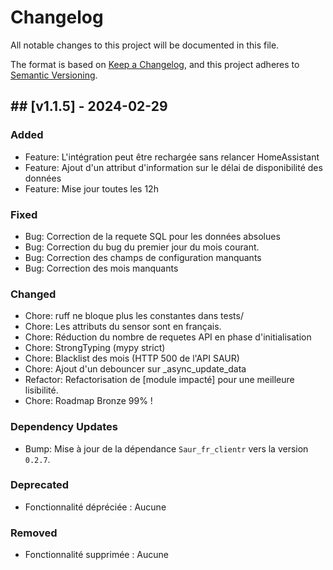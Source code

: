 # Changelog

All notable changes to this project will be documented in this file.

The format is based on [Keep a Changelog](https://keepachangelog.com/en/1.0.0/),
and this project adheres to [Semantic Versioning](https://semver.org/spec/v2.0.0.html).

## ## [v1.1.5] - 2024-02-29

### Added
- Feature: L'intégration peut être rechargée sans relancer HomeAssistant
- Feature: Ajout d'un attribut d'information sur le délai de disponibilité des données
- Feature: Mise jour toutes les 12h

### Fixed
- Bug: Correction de la requete SQL pour les données absolues
- Bug: Correction du bug du premier jour du mois courant.
- Bug: Correction des champs de configuration manquants
- Bug: Correction des mois manquants

### Changed
- Chore: ruff ne bloque plus les constantes dans tests/
- Chore: Les attributs du sensor sont en français.
- Chore: Réduction du nombre de requetes API en phase d'initialisation
- Chore: StrongTyping (mypy strict) 
- Chore: Blacklist des mois (HTTP 500 de l'API SAUR)
- Chore: Ajout d'un debouncer sur _async_update_data
- Refactor: Refactorisation de [module impacté] pour une meilleure lisibilité.
- Chore: Roadmap Bronze 99% !

### Dependency Updates
- Bump: Mise à jour de la dépendance `Saur_fr_clientr` vers la version `0.2.7`.

### Deprecated
- Fonctionnalité dépréciée : Aucune

### Removed
- Fonctionnalité supprimée : Aucune